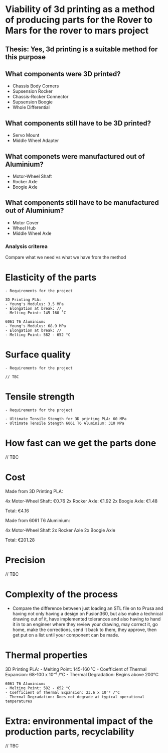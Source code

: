 # Viability of 3d printing as a method of producing parts for the Rover to Mars for the rover to mars project

## Thesis: Yes, 3d printing is a suitable method for this purpose

## What components were 3D printed?

- Chassis Body Corners
- Supsension Rocker
- Chassis-Rocker Connector
- Supsension Boogie
- Whole Differential

## What components still have to be 3D printed?

- Servo Mount
- Middle Wheel Adapter


## What componets were manufactured out of Aluminium?

- Motor-Wheel Shaft
- Rocker Axle
- Boogie Axle

## What components still have to be manufactured out of Aluminium?

- Motor Cover
- Wheel Hub
- Middle Wheel Axle


### Analysis criterea

Compare what we need vs what we have from the method

# Elasticity of the parts

    - Requirements for the project

    3D Printing PLA:
    - Young's Modulus: 3.5 MPa
    - Elongation at break: //
    - Melting Point: 145-160 ˚C

    6061 T6 Aluminium:
    - Young's Modulus: 68.9 MPa
    - Elongation at break: //
    - Melting Point: 582 - 652 °C


# Surface quality

    - Requirements for the project

    // TBC


# Tensile strength

    - Requirements for the project

    - Ultimate Tensile Stength for 3D printing PLA: 60 MPa
    - Ultimate Tensile Stength 6061 T6 Aluminium: 310 MPa


    

# How fast can we get the parts done

// TBC

# Cost

Made from 3D Printing PLA:

4x Motor-Wheel Shaft: €0.76
2x Rocker Axle: €1.92
2x Boogie Axle: €1.48

Total: €4.16

Made from 6061 T6 Aluminium:

4x Motor-Wheel Shaft
2x Rocker Axle
2x Boogie Axle

Total: €201.28

# Precision

// TBC

# Complexity of the process

- Compare the difference between just loading an STL file on to Prusa and having not only having a design on Fusion360,  but also make a technical drawing out of it, have implemented tolerances and also having to hand it in to an engineer where they review your drawing, may correct it, go home, make the corrections, send it back to them, they approve, then get put on a list until your component can be made. 

# Thermal properties

 3D Printing PLA:
    - Melting Point: 145-160 ˚C
    - Coefficient of Thermal Expansion: 68-100 x 10⁻⁶ /°C
    - Thermal Degradation: Begins above 200°C

    6061 T6 Aluminium:
    - Melting Point: 582 - 652 °C
    - Coefficient of Thermal Expansion: 23.6 x 10⁻⁶ /°C
    - Thermal Degradation: Does not degrade at typical operational temperatures

# Extra: environmental impact of the production parts, recyclability

// TBC



    